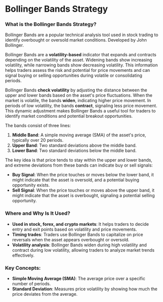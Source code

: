 # **Bollinger Bands Strategy**

### **What is the Bollinger Bands Strategy?**

Bollinger Bands are a popular technical analysis tool used in stock trading to identify overbought or oversold market conditions. Developed by John Bollinger.

Bollinger Bands are a **volatility-based** indicator that expands and contracts depending on the volatility of the asset. Widening bands show increasing volatility, while narrowing bands show decreasing volatility. This information helps traders assess the risk and potential for price movements and can signal buying or selling opportunities during volatile or consolidating periods.

Bollinger Bands **check volatility** by adjusting the distance between the upper and lower bands based on the asset's price fluctuations. When the market is volatile, the bands **widen**, indicating higher price movement. In periods of low volatility, the bands **contract**, signaling less price movement. This dynamic adjustment makes Bollinger Bands a useful tool for traders to identify market conditions and potential breakout opportunities.

The bands consist of three lines:

1. **Middle Band**: A simple moving average (SMA) of the asset's price, typically over 20 periods.
2. **Upper Band**: Two standard deviations above the middle band.
3. **Lower Band**: Two standard deviations below the middle band.

The key idea is that price tends to stay within the upper and lower bands, and extreme deviations from these bands can indicate buy or sell signals:

- **Buy Signal**: When the price touches or moves below the lower band, it might indicate that the asset is oversold, and a potential buying opportunity exists.
- **Sell Signal**: When the price touches or moves above the upper band, it might indicate that the asset is overbought, signaling a potential selling opportunity.

### **Where and Why Is It Used?**

- **Used in stock, forex, and crypto markets**: It helps traders to decide entry and exit points based on volatility and price movements.
- **Timing trades**: Traders use Bollinger Bands to capitalize on price reversals when the asset appears overbought or oversold.
- **Volatility analysis**: Bollinger Bands widen during high volatility and contract during low volatility, allowing traders to analyze market trends effectively.

### **Key Concepts**:

- **Simple Moving Average (SMA)**: The average price over a specific number of periods.
- **Standard Deviation**: Measures price volatility by showing how much the price deviates from the average.

